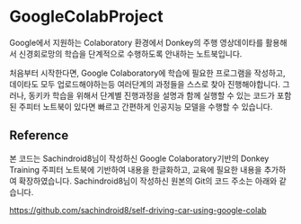 # GoogleColabProject

Google에서 지원하는 Colaboratory 환경에서 Donkey의 주행 영상데이타를 활용해서 신경회로망의 학습을 단계적으로 수행하도록 안내하는 노트북입니다.

처음부터 시작한다면, Google Colaboratory에 학습에 필요한 프로그램을 작성하고, 데이타도 모두 업로드해야하는등 여러단계의 과정들을 스스로 찾아 진행해야합니다. 그러나, 동키카 학습을 위해서 단계별 진행과정을 설명과 함께 실행할 수 있는 코드가 포함된 주피터 노트북이 있다면 빠르고 간편하게 인공지능 모델을 수행할 수 있습니다.


## Reference

본 코드는 Sachindroid8님이 작성하신 Google Colaboratory기반의 Donkey Training 주피터 노트북에 기반하여 내용을 한글화하고, 교육에 필요한 내용을 추가하여 확장하였습니다. Sachindroid8님이 작성하신 원본의 Git의 코드 주소는 아래와 같습니다.

https://github.com/sachindroid8/self-driving-car-using-google-colab
